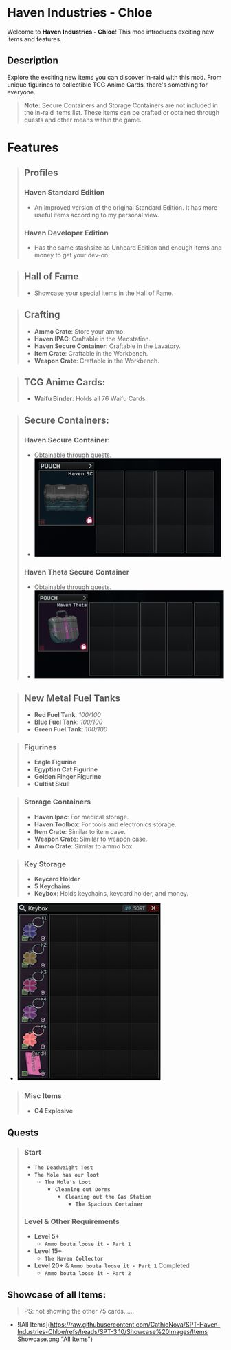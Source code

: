 # Haven Industries - Chloe

Welcome to **Haven Industries - Chloe**! This mod introduces exciting new items and features.

## Description

Explore the exciting new items you can discover in-raid with this mod. From unique figurines to collectible TCG Anime Cards, there's something for everyone.

> **Note:** Secure Containers and Storage Containers are not included in the in-raid items list. These items can be crafted or obtained through quests and other means within the game.

# Features

>## Profiles
> ### Haven Standard Edition
> - An improved version of the original Standard Edition. It has more useful items according to my personal view.
> ### Haven Developer Edition
> - Has the same stashsize as Unheard Edition and enough items and money to get your dev-on.

> ## Hall of Fame
> - Showcase your special items in the Hall of Fame.

> ## Crafting
> - **Ammo Crate**: Store your ammo.
> - **Haven IPAC**: Craftable in the Medstation.
> - **Haven Secure Container**: Craftable in the Lavatory.
> - **Item Crate**: Craftable in the Workbench.
> - **Weapon Crate**: Craftable in the Workbench.

> ## TCG Anime Cards:
> - **Waifu Binder**: Holds all 76 Waifu Cards.

> ## Secure Containers:
> ### Haven Secure Container: 
> - Obtainable through quests.
> - ![Haven Secure Container](https://raw.githubusercontent.com/CathieNova/SPT-Haven-Industries-Chloe/refs/heads/SPT-3.10/Showcase%20Images/HavenSecureContainer.png "Haven Secure Container")
> ### Haven Theta Secure Container
> - Obtainable through quests.
> - ![Haven Theta Secure Container](https://raw.githubusercontent.com/CathieNova/SPT-Haven-Industries-Chloe/refs/heads/SPT-3.10/Showcase%20Images/HavenThetaSecureContainer.png "Haven Theta Secure Container")

> ## New Metal Fuel Tanks
> - **Red Fuel Tank**: *100/100*
> - **Blue Fuel Tank**: *100/100*
> - **Green Fuel Tank**: *100/100*

> ### Figurines
> - **Eagle Figurine**
> - **Egyptian Cat Figurine**
> - **Golden Finger Figurine**
> - **Cultist Skull**

> ### Storage Containers
> - **Haven Ipac**: For medical storage.
> - **Haven Toolbox**: For tools and electronics storage.
> - **Item Crate**: Similar to item case.
> - **Weapon Crate**: Similar to weapon case.
> - **Ammo Crate**: Similar to ammo box.

> ### Key Storage
> - **Keycard Holder**
> - **5 Keychains**
> - **Keybox**: Holds keychains, keycard holder, and money.
- ![Keybox](https://raw.githubusercontent.com/CathieNova/SPT-Haven-Industries-Chloe/refs/heads/SPT-3.10/Showcase%20Images/Keybox.png "Keybox")

> ### Misc Items
> - **C4 Explosive**

## Quests
> ### Start
> - **`The Deadweight Test`**
> - **`The Mole has our loot`**
>     - **`The Mole's Loot`**
>         - **`Cleaning out Dorms`**
>             - **`Cleaning out the Gas Station`**
>                 - **`The Spacious Container`**
> 
> ### Level & Other Requirements
> 
> - **Level 5+**
>     - **`Ammo bouta loose it - Part 1`**
> - **Level 15+**
>     - **`The Haven Collector`**
> - **Level 20+** & **`Ammo bouta loose it - Part 1`** Completed
>     - **`Ammo bouta loose it - Part 2`**

## Showcase of all Items:
> PS: not showing the other 75 cards......
- ![All Items](https://raw.githubusercontent.com/CathieNova/SPT-Haven-Industries-Chloe/refs/heads/SPT-3.10/Showcase%20Images/Items Showcase.png "All Items")
